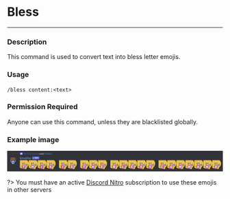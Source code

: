 # Bless
---
### Description
This command is used to convert text into bless letter emojis.
### Usage
```
/bless content:<text>
```
### Permission Required
Anyone can use this command, unless they are blacklisted globally.

### Example image
![convert example](../images/convertbless.png)

?> You must have an active [Discord Nitro](https://discord.com/nitro) subscription to use these emojis in other servers
